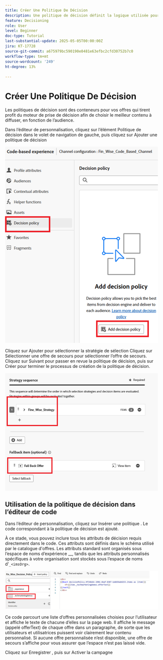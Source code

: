```yaml
---
title: Créer Une Politique De Décision
description: Une politique de décision définit la logique utilisée pour déterminer les offres diffusées à un utilisateur ou une utilisatrice lors de la personnalisation.
feature: Decisioning
role: User
level: Beginner
doc-type: Tutorial
last-substantial-update: 2025-05-05T00:00:00Z
jira: KT-17728
source-git-commit: a675979bc590190e0481e63efbc2cfd30752b7c0
workflow-type: tm+mt
source-wordcount: '249'
ht-degree: 13%

---
```



# Créer Une Politique De Décision

Les politiques de décision sont des conteneurs pour vos offres qui tirent profit du moteur de prise de décision afin de choisir le meilleur contenu à diffuser, en fonction de l’audience.

Dans l’éditeur de personnalisation, cliquez sur l’élément Politique de décision dans le volet de navigation de gauche, puis cliquez sur Ajouter une politique de décision

![create-decision-policy](assets/decision-policy.png)

Cliquez sur Ajouter pour sélectionner la stratégie de sélection
Cliquez sur Sélectionner une offre de secours pour sélectionner l’offre de secours.
Cliquez sur Suivant pour passer en revue la politique de décision, puis sur Créer pour terminer le processus de création de la politique de décision.


![politique-décision](assets/decision-policy2.png)


## Utilisation de la politique de décision dans l’éditeur de code

Dans l’éditeur de personnalisation, cliquez sur Insérer une politique . Le code correspondant à la politique de décision est ajouté.

À ce stade, vous pouvez inclure tous les attributs de décision requis directement dans le code. Ces attributs sont définis dans le schéma utilisé par le catalogue d&#39;offres. Les attributs standard sont organisés sous l’espace de noms d’expérience __, tandis que les attributs personnalisés spécifiques à votre organisation sont stockés sous l’espace de noms d’`_<imsOrg>`.

![using_decision_policy](assets/Insert-policy.png)

Ce code parcourt une liste d’offres personnalisées choisies pour l’utilisateur et affiche le texte de chacune d’elles sur la page web. Il affiche le message (appelé offerText) de chaque offre dans un paragraphe, de sorte que les utilisateurs et utilisatrices puissent voir clairement leur contenu personnalisé.
Si aucune offre personnalisée n’est disponible, une offre de secours s’affiche pour vous assurer que l’espace n’est pas laissé vide.

Cliquez sur Enregistrer , puis sur Activer la campagne